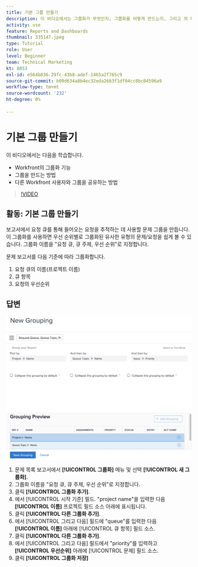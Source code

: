 ```yaml
---
title: 기본 그룹 만들기
description: 이 비디오에서는 그룹화가 무엇인지, 그룹화를 어떻게 만드는지, 그리고 의 다른 사용자와 그룹을 공유하는 방법을 알아봅니다 [!DNL  Workfront].
activity: use
feature: Reports and Dashboards
thumbnail: 335147.jpeg
type: Tutorial
role: User
level: Beginner
team: Technical Marketing
kt: 8853
exl-id: e564b836-29fc-43b8-adef-1465a2f765c9
source-git-commit: b09d634a8b4ec32eda2663f1df04cc8bc04596a9
workflow-type: tm+mt
source-wordcount: '232'
ht-degree: 0%

---
```


# 기본 그룹 만들기

이 비디오에서는 다음을 학습합니다.

* Workfront의 그룹화 기능
* 그룹을 만드는 방법
* 다른 Workfront 사용자와 그룹을 공유하는 방법

>[!VIDEO](https://video.tv.adobe.com/v/335147/?quality=12)

## 활동: 기본 그룹 만들기

보고서에서 요청 큐를 통해 들어오는 요청을 추적하는 데 사용할 문제 그룹을 만듭니다. 이 그룹화를 사용하면 우선 순위별로 그룹화된 유사한 유형의 문제/요청을 쉽게 볼 수 있습니다. 그룹화 이름을 &quot;요청 큐, 큐 주제, 우선 순위&quot;로 지정합니다.

문제 보고서를 다음 기준에 따라 그룹화합니다.

1. 요청 큐의 이름(프로젝트 이름)
1. 큐 항목
1. 요청의 우선순위

## 답변

![새 그룹을 만들 화면의 이미지입니다](assets/grouping-exercise.png)

1. 문제 목록 보고서에서 **[!UICONTROL 그룹화]** 메뉴 및 선택 **[!UICONTROL 새 그룹화]**.
1. 그룹화 이름을 &quot;요청 큐, 큐 주제, 우선 순위&quot;로 지정합니다.
1. 클릭 **[!UICONTROL 그룹화 추가]**.
1. 에서 [!UICONTROL 시작 기준] 필드. &quot;project name&quot;을 입력한 다음 **[!UICONTROL 이름]** 프로젝트 필드 소스 아래에 표시됩니다.
1. 클릭 **[!UICONTROL 다른 그룹화 추가]**.
1. 에서 [!UICONTROL 그리고 다음] 필드에 &quot;queue&quot;를 입력한 다음 **[!UICONTROL 이름]** 아래에 [!UICONTROL 큐 항목] 필드 소스.
1. 클릭 **[!UICONTROL 다른 그룹화 추가]**.
1. 에서 [!UICONTROL 그리고 다음] 필드에서 &quot;priority&quot;를 입력하고 **[!UICONTROL 우선순위]** 아래에 [!UICONTROL 문제] 필드 소스.
1. 클릭 **[!UICONTROL 그룹화 저장]**
